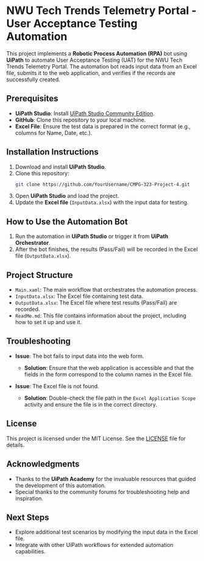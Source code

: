 # NWU Tech Trends Telemetry Portal - User Acceptance Testing Automation

This project implements a **Robotic Process Automation (RPA)** bot using **UiPath** to automate User Acceptance Testing (UAT) for the NWU Tech Trends Telemetry Portal. The automation bot reads input data from an Excel file, submits it to the web application, and verifies if the records are successfully created.

## Prerequisites

- **UiPath Studio**: Install [UiPath Studio Community Edition](https://www.uipath.com/community).
- **GitHub**: Clone this repository to your local machine.
- **Excel File**: Ensure the test data is prepared in the correct format (e.g., columns for Name, Date, etc.).

## Installation Instructions

1. Download and install **UiPath Studio**.
2. Clone this repository:
    ```bash
    git clone https://github.com/YourUsername/CMPG-323-Project-4.git
    ```
3. Open **UiPath Studio** and load the project.
4. Update the **Excel file** (`InputData.xlsx`) with the input data for testing.

## How to Use the Automation Bot

1. Run the automation in **UiPath Studio** or trigger it from **UiPath Orchestrator**.
2. After the bot finishes, the results (Pass/Fail) will be recorded in the Excel file (`OutputData.xlsx`).

## Project Structure

- `Main.xaml`: The main workflow that orchestrates the automation process.
- `InputData.xlsx`: The Excel file containing test data.
- `OutputData.xlsx`: The Excel file where test results (Pass/Fail) are recorded.
- `ReadMe.md`: This file contains information about the project, including how to set it up and use it.

## Troubleshooting

- **Issue**: The bot fails to input data into the web form.
  - **Solution**: Ensure that the web application is accessible and that the fields in the form correspond to the column names in the Excel file.

- **Issue**: The Excel file is not found.
  - **Solution**: Double-check the file path in the `Excel Application Scope` activity and ensure the file is in the correct directory.

## License

This project is licensed under the MIT License. See the [LICENSE](LICENSE) file for details.

## Acknowledgments

- Thanks to the **UiPath Academy** for the invaluable resources that guided the development of this automation.
- Special thanks to the community forums for troubleshooting help and inspiration.

## Next Steps

- Explore additional test scenarios by modifying the input data in the Excel file.
- Integrate with other UiPath workflows for extended automation capabilities.
